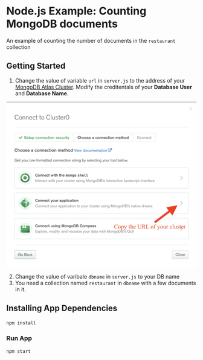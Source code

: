 # Node.js Example: Counting MongoDB documents
An example of counting the number of documents in the `restaurant` collection

## Getting Started
1. Change the value of variable `url` in `server.js` to the address of your [MongoDB Atlas Cluster](http://cloud.mongodb.com).  Modify the creditentals of your **Database User** and **Database Name**.

![MongoDB Atlas Connect URL](MongoDB_Atlas_Connect_URL.png?raw=true "MongoDB Atlas Connect URL")

2. Change the value of varibale `dbname` in `server.js` to your DB name
3. You need a collection named `restaurant` in `dbname` with a few documents in it.

## Installing App Dependencies
```
npm install
```
### Run App
```
npm start
```
